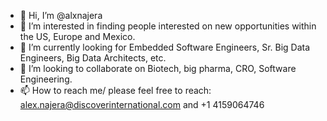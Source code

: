 - 👋 Hi, I’m @alxnajera
- 👀 I’m interested in finding people interested on new opportunities within the US, Europe and Mexico. 
- 🌱 I’m currently looking for Embedded Software Engineers, Sr. Big Data Engineers, Big Data Architects, etc.
- 💞️ I’m looking to collaborate on Biotech, big pharma, CRO, Software Engineering.
- 📫 How to reach me/ please feel free to reach: alex.najera@discoverinternational.com and +1 4159064746

<!---
alxnajera/alxnajera is a ✨ special ✨ repository because its `README.md` (this file) appears on your GitHub profile.
You can click the Preview link to take a look at your changes.
--->

